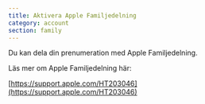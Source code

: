```yaml
---
title: Aktivera Apple Familjedelning
category: account
section: family
---
```

Du kan dela din prenumeration med Apple Familjedelning.


 


Läs mer om Apple Familjedelning här:


[https://support.apple.com/HT203046](https://support.apple.com/HT203046)